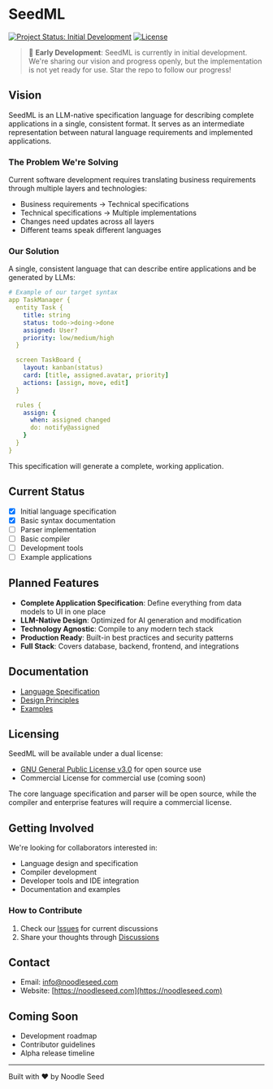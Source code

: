 # SeedML

[![Project Status: Initial Development](https://img.shields.io/badge/Project%20Status-Initial%20Development-yellow.svg)]()
[![License](https://img.shields.io/badge/license-Dual%20GPL%2FCommercial-blue.svg)](LICENSE.md)

> 🚧 **Early Development**: SeedML is currently in initial development. We're sharing our vision and progress openly, but the implementation is not yet ready for use. Star the repo to follow our progress!

## Vision

SeedML is an LLM-native specification language for describing complete applications in a single, consistent format. It serves as an intermediate representation between natural language requirements and implemented applications.

### The Problem We're Solving

Current software development requires translating business requirements through multiple layers and technologies:
- Business requirements → Technical specifications
- Technical specifications → Multiple implementations
- Changes need updates across all layers
- Different teams speak different languages

### Our Solution

A single, consistent language that can describe entire applications and be generated by LLMs:

```yaml
# Example of our target syntax
app TaskManager {
  entity Task {
    title: string
    status: todo->doing->done
    assigned: User?
    priority: low/medium/high
  }

  screen TaskBoard {
    layout: kanban(status)
    card: [title, assigned.avatar, priority]
    actions: [assign, move, edit]
  }

  rules {
    assign: {
      when: assigned changed
      do: notify@assigned
    }
  }
}
```

This specification will generate a complete, working application.

## Current Status

- [x] Initial language specification
- [x] Basic syntax documentation
- [ ] Parser implementation
- [ ] Basic compiler
- [ ] Development tools
- [ ] Example applications

## Planned Features

- **Complete Application Specification**: Define everything from data models to UI in one place
- **LLM-Native Design**: Optimized for AI generation and modification
- **Technology Agnostic**: Compile to any modern tech stack
- **Production Ready**: Built-in best practices and security patterns
- **Full Stack**: Covers database, backend, frontend, and integrations

## Documentation

- [Language Specification](docs/spec.md)
- [Design Principles](docs/principles.md)
- [Examples](docs/examples/)

## Licensing

SeedML will be available under a dual license:

- [GNU General Public License v3.0](LICENSE-GPL.md) for open source use
- Commercial License for commercial use (coming soon)

The core language specification and parser will be open source, while the compiler and enterprise features will require a commercial license.

## Getting Involved

We're looking for collaborators interested in:
- Language design and specification
- Compiler development
- Developer tools and IDE integration
- Documentation and examples

### How to Contribute
1. Check our [Issues](https://github.com/noodleseed/seedml/issues) for current discussions
2. Share your thoughts through [Discussions](https://github.com/noodleseed/seedml/discussions)

## Contact

- Email: [info@noodleseed.com](mailto:info@noodleseed.com)
- Website: [https://noodleseed.com](https://noodleseed.com)

## Coming Soon

- Development roadmap
- Contributor guidelines
- Alpha release timeline

---

Built with ❤️ by Noodle Seed
